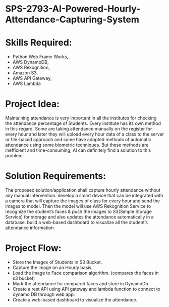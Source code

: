 # SPS-2793-AI-Powered-Hourly-Attendance-Capturing-System

# Skills Required:
* Python Web Frame Works,
* AWS DynamoDB,
* AWS Rekognition,
* Amazon S3,
* AWS API Gateway,
* AWS Lambda

# Project Idea:
Maintaining attendance is very important in all the institutes for checking the attendance percentage of Students.
Every institute has its own method in this regard.
Some are taking attendance manually on the register for every hour and later
they will upload every hour data of a class to the server or file-based approach and some have adopted methods of automatic attendance using some biometric techniques.
But these methods are inefficient and time-consuming, AI can definitely find a solution to this problem.

# Solution Requirements:
The proposed solution/application shall capture hourly attendance without any manual intervention. develop a smart device that can be integrated with a camera that will capture the images of class for every hour and send the images to model.  Then the model will use AWS Rekognition Service to recognize the student’s faces & push the images to S3(Simple Storage Service) for storage and also updates the attendance automatically in a database. build a web-based dashboard to visualize all the student’s attendance information.  

# Project Flow:

* Store the Images of Students in S3 Bucket.
* Capture the image on an Hourly basis.
* Load the image to Face comparison algorithm. (compares the faces in s3 bucket)
* Mark the attendance for compared faces and store in DynamoDb.
* Create a rest API using API gateway and lambda function to connect to dynamo DB through web app.
* Create a web-based dashboard to visualize the attendance.
